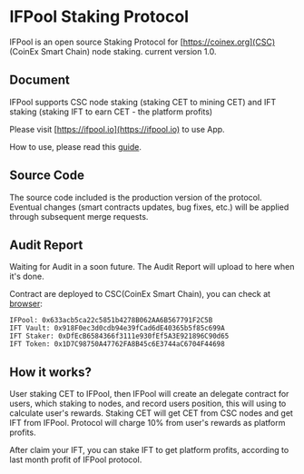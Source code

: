 # IFPool Staking Protocol
IFPool is an open source Staking Protocol for [https://coinex.org](CSC) (CoinEx Smart Chain) node staking. current version 1.0.

## Document
IFPool supports CSC node staking (staking CET to mining CET) and IFT staking (staking IFT to earn CET - the platform profits)

Please visit [https://ifpool.io](https://ifpool.io) to use App.

How to use, please read this [guide](https://yuque.com/ifpool).

## Source Code
The source code included is the production version of the protocol. Eventual changes (smart contracts updates, bug fixes, etc.) will be applied through subsequent merge requests.

## Audit Report
Waiting for Audit in a soon future. The Audit Report will upload to here when it's done.

Contract are deployed to CSC(CoinEx Smart Chain), you can check at [browser](https://coinex.net):

```
IFPool: 0x633acb5ca22c5851b4278B062AA6B567791F2C5B
IFT Vault: 0x918F0ec3d0cdb94e39fCad6dE40365b5f85c699A
IFT Staker: 0xDfEcB6584366f3111e930fEf5A3E921896C90d65
IFT Token: 0x1D7C98750A47762FA8B45c6E3744aC6704F44698
```

## How it works?
User staking CET to IFPool, then IFPool will create an delegate contract for users, which staking to nodes, and record users position, this will using to calculate user's rewards. Staking CET will get CET from CSC nodes and get IFT from IFPool. Protocol will charge 10% from user's rewards as platform profits.

After claim your IFT, you can stake IFT to get platform profits, according to last month profit of IFPool protocol.





